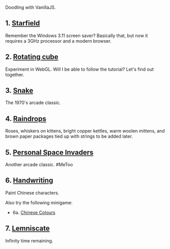 Doodling with VanillaJS.


## 1. [Starfield](001-starfield.html)
Remember the Windows 3.11 screen saver? Basically that, but now it requires a 3GHz processor and a modern browser.

## 2. [Rotating cube](002-cube.html)
Experiment in WebGL. Will I be able to follow the tutorial? Let's find out together.

## 3. [Snake](003-snake.html)
The 1970's arcade classic.

## 4. [Raindrops](004-raindrops.html)
Roses, whiskers on kittens, bright copper kettles, warm woolen mittens, and brown paper packages tied up with strings to be added later.

## 5. [Personal Space Invaders](005-space-invaders.html)
Another arcade classic.  #MeToo

## 6. [Handwriting](006-paint.html)
Paint Chinese characters.

Also try the following minigame:

* 6a. [Chinese Colours](006a-colours.html)

## 7. [Lemniscate](007-lemniscate.html)
Infinity time remaining.

